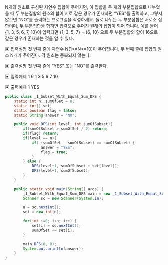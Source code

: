 N개의 원소로 구성된 자연수 집합이 주어지면, 이 집합을 두 개의 부분집합으로 나누었을 때
두 부분집합의 원소의 합이 서로 같은 경우가 존재하면 “YES"를 출력하고, 그렇지 않으면
”NO"를 출력하는 프로그램을 작성하세요.
둘로 나뉘는 두 부분집합은 서로소 집합이며, 두 부분집합을 합하면 입력으로 주어진 원래의
집합이 되어 합니다.
예를 들어 {1, 3, 5, 6, 7, 10}이 입력되면 {1, 3, 5, 7} = {6, 10} 으로 두 부분집합의 합이
16으로 같은 경우가 존재하는 것을 알 수 있다.

▣ 입력설명
첫 번째 줄에 자연수 N(1<=N<=10)이 주어집니다.
두 번째 줄에 집합의 원소 N개가 주어진다. 각 원소는 중복되지 않는다.

▣ 출력설명
첫 번째 줄에 “YES" 또는 ”NO"를 출력한다.

▣ 입력예제 1
6
1 3 5 6 7 10

▣ 출력예제 1
YES

```java
public class _1_Subset_With_Equal_Sum_DFS {
    static int n, sumOfSet = 0;
    static int[] set;
    static boolean flag = false;
    static String answer = "NO";

    public void DFS(int level, int sumOfSubset){
        if(sumOfSubset > sumOfSet / 2) return;
        if(flag) return;
        if(level == n){
            if( (sumOfSet - sumOfSubset) == sumOfSubset) {
                answer = "YES";
                flag = true;
            }
        } else {
            DFS(level+1, sumOfSubset + set[level]);
            DFS(level+1, sumOfSubset);
        }
    }

    public static void main(String[] args) {
        _1_Subset_With_Equal_Sum_DFS main = new _1_Subset_With_Equal_Sum_DFS();
        Scanner sc = new Scanner(System.in);

        n = sc.nextInt();
        set = new int[n];

        for(int i=0; i<n; i++) {
            set[i] = sc.nextInt();
            sumOfSet += set[i];
        }

        main.DFS(0, 0);
        System.out.println(answer);
    }
}
```